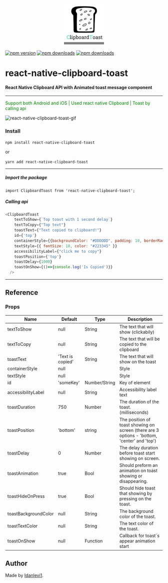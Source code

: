 <h1 align="center">
  <span style="background-color: gray"><img src="./clipboard-toast-icon.png" style="background-color:white"/><br/></span>
</h1>

[![npm version](https://img.shields.io/npm/v/react-native-clipboard-toast.svg)](https://www.npmjs.com/package/react-native-clipboard-toast)
[![npm downloads](https://img.shields.io/npm/dw/react-native-clipboard-toast.svg)](https://www.npmjs.com/package/react-native-clipboard-toast) 
[![npm downloads](https://img.shields.io/bundlephobia/min/react-native-clipboard-toast.svg)](https://www.npmjs.com/package/react-native-clipboard-toast) 


# react-native-clipboard-toast 
#### React Native Clipboard API with Animated toast message component
---

<span style="color: green">Support both Android and iOS | Used react native Clipboard | Toast by calling api</span>

![react-native-clipboard-toast-gif](https://media.giphy.com/media/cEeHGUr3wBEXwpF9ev/giphy.gif)

### Install

`npm install react-native-clipboard-toast`

or

`yarn add react-native-clipboard-toast`

-------

##### **Import the package**

```import ClipboardToast from 'react-native-clipboard-toast';```

##### **Calling api**

```js
<ClipboardToast
    textToShow={`Top toast with 1 second delay`}
    textToCopy={"Top text"}
    toastText={"Text copied to clipboard!"}
    id={'top'}
    containerStyle={{backgroundColor: "#DDDDDD", padding: 10, borderRadius: 5}}
    textStyle={{ fontSize: 18, color: "#223345" }}
    accessibilityLabel={"click me to copy"}
    toastPosition={'top'}
    toastDelay={1000}
    toastOnShow={()=>{console.log('Is Copied')}}
  />
```

---

## Reference

### Props

Name                | Default                  |  Type    | Description
--------------------|--------------------------|----------|---------------------------
textToShow            | null                    | String   | The text that will show (clickabily)
textToCopy            | null    | String   | The text that will be copied to the clipboard
toastText            | 'Text is copied'    | String   | The text that will show on the toast
containerStyle            | null    | | Style   | Container style
textStyle            | null    | | Style   | Text style
id             | 'someKey'                      | Number/String   | Key of element
accessibilityLabel         | null                     | String   | Accessibility label text
toastDuration            | 750    | Number   | The duration of the toast. (milliseconds)
toastPosition            | 'bottom'   | string   | The position of toast showing on screen (there are 3 options - 'bottom, 'center' and 'top')
toastDelay               | 0                        | Number   | The delay duration before toast start showing on screen.
toastAnimation           | true                     | Bool     | Should preform an animation on toast showing or disappearing.
toastHideOnPress         | true                     | Bool     | Should hide toast that showing by pressing on the toast.
toastBackgroundColor     | null                     | String   | The background color of the toast.
toastTextColor           | null                     | String   | The text color of the toast.
toastOnShow              | null                     | Function | Callback for toast\`s appear animation start


## Author

Made by [Idanlevi1](https://github.com/idanlevi1).
